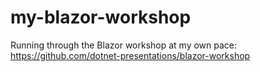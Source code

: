 # my-blazor-workshop
Running through the Blazor workshop at my own pace: https://github.com/dotnet-presentations/blazor-workshop
